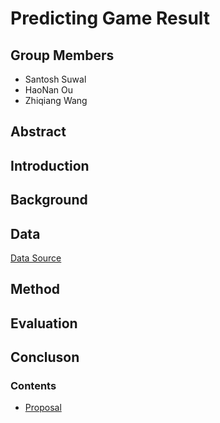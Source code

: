 # Predicting Game Result

## Group Members
- Santosh Suwal
- HaoNan Ou
- Zhiqiang Wang

## Abstract

## Introduction

## Background

## Data

[Data Source](https://www.kaggle.com/bobbyscience/league-of-legends-diamond-ranked-games-10-min)
    
## Method

## Evaluation

## Concluson

### Contents
- [Proposal](./Proposal.md)





